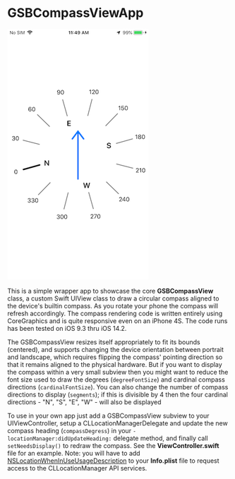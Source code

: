 # GSBCompassViewApp

![iPhone6 Screenshot](screenshot.PNG)

This is a simple wrapper app to showcase the core **GSBCompassView** class, a custom Swift UIView class to draw a circular compass aligned to the device's builtin compass. As you rotate your phone the compass will refresh accordingly. The compass rendering code is written entirely using CoreGraphics and is quite responsive even on an iPhone 4S. The code runs has been tested on iOS 9.3 thru iOS 14.2.

The GSBCompassView resizes itself appropriately to fit its bounds (centered), and supports changing the device orientation between portrait and landscape, which requires flipping the compass' pointing direction so that it remains aligned to the physical hardware. But if you want to display the compass within a very small subview then you might want to reduce the font size used to draw the degrees (```degreeFontSize```) and cardinal compass directions (```cardinalFontSize```). You can also change the number of compass directions to display (```segments```); if this is divisible by 4 then the four cardinal directions - "N", "S", "E", "W" - will also be displayed

To use in your own app just add a GSBCompassView subview to your UIViewController, setup a CLLocationManagerDelegate and update the new compass heading  (```compassDegress```) in your ```-locationManager:didUpdateHeading:``` delegate method, and finally call ```setNeedsDisplay()``` to redraw the compass. See the **ViewController.swift** file for an example. Note: you will have to add [NSLocationWhenInUseUsageDescription](https://developer.apple.com/documentation/bundleresources/information_property_list/nslocationwheninuseusagedescription) to your **Info.plist** file to request access to the CLLocationManager API services.
